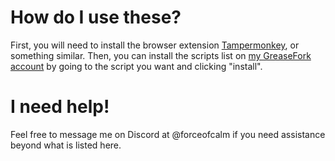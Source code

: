 # How do I use these?

First, you will need to install  the browser extension [Tampermonkey](https://www.tampermonkey.net/index.php), or something similar.
Then, you can install the scripts list on [my GreaseFork account](https://greasyfork.org/en/users/1281850-forceofcalm) by going to the script you want and clicking "install".

# I need help!

Feel free to message me on Discord at @forceofcalm if you need assistance beyond what is listed here.